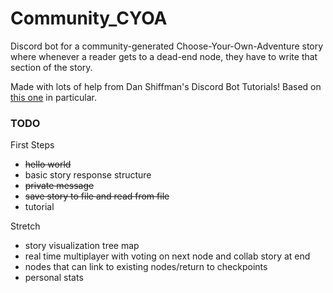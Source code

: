 # Community_CYOA

Discord bot for a community-generated Choose-Your-Own-Adventure story where whenever a reader gets to a dead-end node, they have to write that section of the story.

Made with lots of help from Dan Shiffman's Discord Bot Tutorials!
Based on [this one](https://github.com/CodingTrain/Discord-Bot-Choo-Choo) in particular.

### TODO

First Steps
- ~~hello world~~
- basic story response structure
- ~~private message~~
- ~~save story to file and read from file~~
- tutorial 


Stretch
- story visualization tree map
- real time multiplayer with voting on next node and collab story at end
- nodes that can link to existing nodes/return to checkpoints
- personal stats